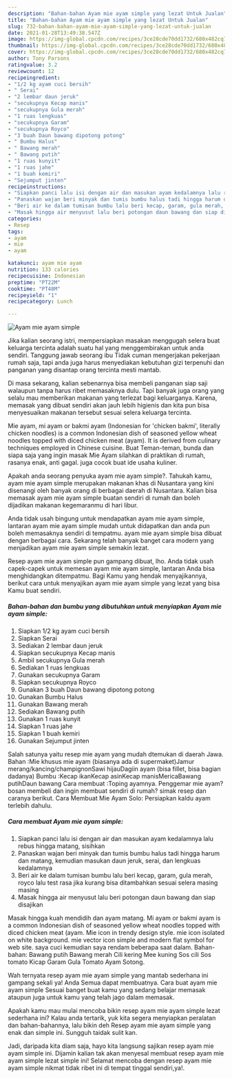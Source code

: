 ```yaml
---
description: "Bahan-bahan Ayam mie ayam simple yang lezat Untuk Jualan"
title: "Bahan-bahan Ayam mie ayam simple yang lezat Untuk Jualan"
slug: 732-bahan-bahan-ayam-mie-ayam-simple-yang-lezat-untuk-jualan
date: 2021-01-28T13:49:38.547Z
image: https://img-global.cpcdn.com/recipes/3ce28cde70dd1732/680x482cq70/ayam-mie-ayam-simple-foto-resep-utama.jpg
thumbnail: https://img-global.cpcdn.com/recipes/3ce28cde70dd1732/680x482cq70/ayam-mie-ayam-simple-foto-resep-utama.jpg
cover: https://img-global.cpcdn.com/recipes/3ce28cde70dd1732/680x482cq70/ayam-mie-ayam-simple-foto-resep-utama.jpg
author: Tony Parsons
ratingvalue: 3.2
reviewcount: 12
recipeingredient:
- "1/2 kg ayam cuci bersih"
- " Serai"
- "2 lembar daun jeruk"
- "secukupnya Kecap manis"
- "secukupnya Gula merah"
- "1 ruas lengkuas"
- "secukupnya Garam"
- "secukupnya Royco"
- "3 buah Daun bawang dipotong potong"
- " Bumbu Halus"
- " Bawang merah"
- " Bawang putih"
- "1 ruas kunyit"
- "1 ruas jahe"
- "1 buah kemiri"
- "Sejumput jinten"
recipeinstructions:
- "Siapkan panci lalu isi dengan air dan masukan ayam kedalamnya lalu rebus hingga matang, sisihkan"
- "Panaskan wajan beri minyak dan tumis bumbu halus tadi hingga harum dan matang, kemudian masukan daun jeruk, serai, dan lengkuas kedalamnya"
- "Beri air ke dalam tumisan bumbu lalu beri kecap, garam, gula merah, royco lalu test rasa jika kurang bisa ditambahkan sesuai selera masing masing"
- "Masak hingga air menyusut lalu beri potongan daun bawang dan siap disajikan"
categories:
- Resep
tags:
- ayam
- mie
- ayam

katakunci: ayam mie ayam 
nutrition: 133 calories
recipecuisine: Indonesian
preptime: "PT22M"
cooktime: "PT48M"
recipeyield: "1"
recipecategory: Lunch

---
```



![Ayam mie ayam simple](https://img-global.cpcdn.com/recipes/3ce28cde70dd1732/680x482cq70/ayam-mie-ayam-simple-foto-resep-utama.jpg)

Jika kalian seorang istri, mempersiapkan masakan menggugah selera buat keluarga tercinta adalah suatu hal yang menggembirakan untuk anda sendiri. Tanggung jawab seorang ibu Tidak cuman mengerjakan pekerjaan rumah saja, tapi anda juga harus menyediakan kebutuhan gizi terpenuhi dan panganan yang disantap orang tercinta mesti mantab.

Di masa  sekarang, kalian sebenarnya bisa membeli panganan siap saji walaupun tanpa harus ribet memasaknya dulu. Tapi banyak juga orang yang selalu mau memberikan makanan yang terlezat bagi keluarganya. Karena, memasak yang dibuat sendiri akan jauh lebih higienis dan kita pun bisa menyesuaikan makanan tersebut sesuai selera keluarga tercinta. 

Mie ayam, mi ayam or bakmi ayam (Indonesian for &#39;chicken bakmi&#39;, literally chicken noodles) is a common Indonesian dish of seasoned yellow wheat noodles topped with diced chicken meat (ayam). It is derived from culinary techniques employed in Chinese cuisine. Buat Teman-teman, bunda dan siapa saja yang ingin masak Mie Ayam silahkan di praktikan di rumah, rasanya enak, anti gagal. juga cocok buat ide usaha kuliner.

Apakah anda seorang penyuka ayam mie ayam simple?. Tahukah kamu, ayam mie ayam simple merupakan makanan khas di Nusantara yang kini disenangi oleh banyak orang di berbagai daerah di Nusantara. Kalian bisa memasak ayam mie ayam simple buatan sendiri di rumah dan boleh dijadikan makanan kegemaranmu di hari libur.

Anda tidak usah bingung untuk mendapatkan ayam mie ayam simple, lantaran ayam mie ayam simple mudah untuk didapatkan dan anda pun boleh memasaknya sendiri di tempatmu. ayam mie ayam simple bisa dibuat dengan berbagai cara. Sekarang telah banyak banget cara modern yang menjadikan ayam mie ayam simple semakin lezat.

Resep ayam mie ayam simple pun gampang dibuat, lho. Anda tidak usah capek-capek untuk memesan ayam mie ayam simple, lantaran Anda bisa menghidangkan ditempatmu. Bagi Kamu yang hendak menyajikannya, berikut cara untuk menyajikan ayam mie ayam simple yang lezat yang bisa Kamu buat sendiri.

<!--inarticleads1-->

##### Bahan-bahan dan bumbu yang dibutuhkan untuk menyiapkan Ayam mie ayam simple:

1. Siapkan 1/2 kg ayam cuci bersih
1. Siapkan  Serai
1. Sediakan 2 lembar daun jeruk
1. Siapkan secukupnya Kecap manis
1. Ambil secukupnya Gula merah
1. Sediakan 1 ruas lengkuas
1. Gunakan secukupnya Garam
1. Siapkan secukupnya Royco
1. Gunakan 3 buah Daun bawang dipotong potong
1. Gunakan  Bumbu Halus
1. Gunakan  Bawang merah
1. Sediakan  Bawang putih
1. Gunakan 1 ruas kunyit
1. Siapkan 1 ruas jahe
1. Siapkan 1 buah kemiri
1. Gunakan Sejumput jinten


Salah satunya yaitu resep mie ayam yang mudah dtemukan di daerah Jawa. Bahan :Mie khusus mie ayam (biasanya ada di supermaket)Jamur merang/kancing/champignonSawi hijauDagiin ayam (bisa fillet, bisa bagian dadanya) Bumbu :Kecap ikanKecap asinKecap manisMericaBawang putihDaun bawang Cara membuat :Toping ayamnya. Penggemar mie ayam? bosan membeli dan ingin membuat sendiri di rumah? simak resep dan caranya berikut. Cara Membuat Mie Ayam Solo: Persiapkan kaldu ayam terlebih dahulu. 

<!--inarticleads2-->

##### Cara membuat Ayam mie ayam simple:

1. Siapkan panci lalu isi dengan air dan masukan ayam kedalamnya lalu rebus hingga matang, sisihkan
1. Panaskan wajan beri minyak dan tumis bumbu halus tadi hingga harum dan matang, kemudian masukan daun jeruk, serai, dan lengkuas kedalamnya
1. Beri air ke dalam tumisan bumbu lalu beri kecap, garam, gula merah, royco lalu test rasa jika kurang bisa ditambahkan sesuai selera masing masing
1. Masak hingga air menyusut lalu beri potongan daun bawang dan siap disajikan


Masak hingga kuah mendidih dan ayam matang. Mi ayam or bakmi ayam is a common Indonesian dish of seasoned yellow wheat noodles topped with diced chicken meat (ayam. Mie icon in trendy design style. mie icon isolated on white background. mie vector icon simple and modern flat symbol for web site. saya cuci kemudian saya rendam beberapa saat dalam. Bahan-bahan: Bawang putih Bawang merah Cili kering Mee kuning Sos cili Sos tomato Kicap Garam Gula Tomato Ayam Sotong. 

Wah ternyata resep ayam mie ayam simple yang mantab sederhana ini gampang sekali ya! Anda Semua dapat membuatnya. Cara buat ayam mie ayam simple Sesuai banget buat kamu yang sedang belajar memasak ataupun juga untuk kamu yang telah jago dalam memasak.

Apakah kamu mau mulai mencoba bikin resep ayam mie ayam simple lezat sederhana ini? Kalau anda tertarik, yuk kita segera menyiapkan peralatan dan bahan-bahannya, lalu bikin deh Resep ayam mie ayam simple yang enak dan simple ini. Sungguh taidak sulit kan. 

Jadi, daripada kita diam saja, hayo kita langsung sajikan resep ayam mie ayam simple ini. Dijamin kalian tak akan menyesal membuat resep ayam mie ayam simple lezat simple ini! Selamat mencoba dengan resep ayam mie ayam simple nikmat tidak ribet ini di tempat tinggal sendiri,ya!.

